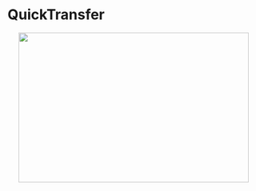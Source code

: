 # QuickTransfer
<p align="center">
  <img width="460" height="300" src="http://www.fillmurray.com/460/300">
</p>
